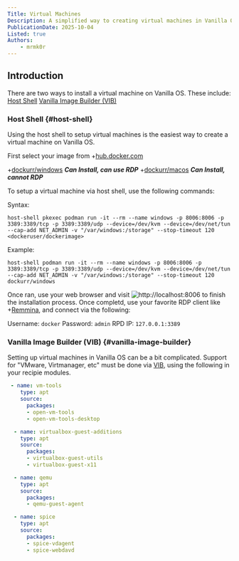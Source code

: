 ```yaml
---
Title: Virtual Machines
Description: A simplified way to creating virtual machines in Vanilla OS
PublicationDate: 2025-10-04
Listed: true
Authors:
    - mrmk0r
---
```



## Introduction

There are two ways to install a virtual machine on Vanilla OS. These include:
[Host Shell](#host-shell)
[Vanilla Image Builder (VIB)](#vanilla-image-builder)


### Host Shell {#host-shell}
Using the host shell to setup virtual machines is the easiest way to create a virtual machine on Vanilla OS.

First select your image from +[hub.docker.com](https://hub.docker.com/search?categories=Operating+systems)

+[dockurr/windows](https://hub.docker.com/r/dockurr/windows) ***Can Install, can use RDP***
+[dockurr/macos](https://hub.docker.com/r/dockurr/macos) ***Can Install, cannot RDP***

To setup a virtual machine via host shell, use the following commands:

Syntax:
```SH
host-shell pkexec podman run -it --rm --name windows -p 8006:8006 -p 3389:3389/tcp -p 3389:3389/udp --device=/dev/kvm --device=/dev/net/tun --cap-add NET_ADMIN -v "/var/windows:/storage" --stop-timeout 120 <dockeruser/dockerimage>
```

Example:
```SH
host-shell podman run -it --rm --name windows -p 8006:8006 -p 3389:3389/tcp -p 3389:3389/udp --device=/dev/kvm --device=/dev/net/tun --cap-add NET_ADMIN -v "/var/windows:/storage" --stop-timeout 120 dockurr/windows

```

Once ran, use your web browser and visit ![http://localhost:8006](http://localhost:8006) to finish the installation process. Once completd, use your favorite RDP client like +[Remmina](https://flathub.org/en/apps/org.remmina.Remmina), and connect via the following:

Username: `docker`
Password: `admin`
RPD IP: `127.0.0.1:3389`

### Vanilla Image Builder (VIB) {#vanilla-image-builder}
Setting up virtual machines in Vanilla OS can be a bit complicated. Support for "VMware, Virtmanager, etc" must be done via [VIB](https://docs.vanillaos.org/collections/vib), using the following in your recipie modules.

```YAML
 - name: vm-tools
    type: apt
    source:
      packages:
      - open-vm-tools 
      - open-vm-tools-desktop

  - name: virtualbox-guest-additions
    type: apt
    source:
      packages:
      - virtualbox-guest-utils
      - virtualbox-guest-x11

  - name: qemu
    type: apt
    source:
      packages:
      - qemu-guest-agent

  - name: spice
    type: apt
    source:
      packages:
      - spice-vdagent
      - spice-webdavd
```


